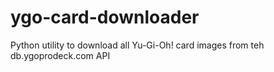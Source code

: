 # ygo-card-downloader
 Python utility to download all Yu-Gi-Oh! card images from teh db.ygoprodeck.com API
